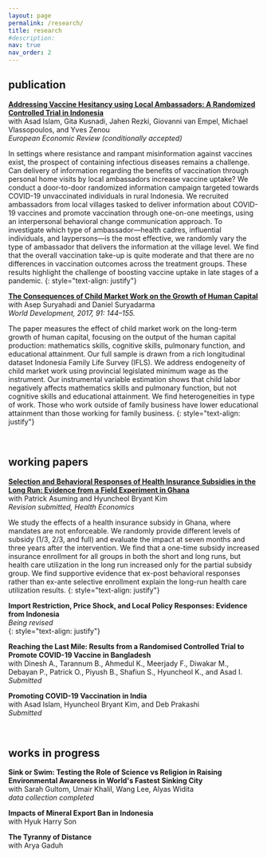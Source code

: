 ```yaml
---
layout: page
permalink: /research/
title: research
#description: 
nav: true
nav_order: 2
---
```


## publication

**[Addressing Vaccine Hesitancy using Local Ambassadors: A Randomized Controlled Trial in Indonesia](/docs/IZA_DP_Vax.pdf)** <br>
with Asad Islam, Gita Kusnadi, Jahen Rezki, Giovanni van Empel, Michael Vlassopoulos, and Yves Zenou <br>
*European Economic Review (conditionally accepted)* <br>

In settings where resistance and rampant misinformation against vaccines exist, the prospect of containing infectious diseases remains a challenge. Can delivery of information regarding the benefits of vaccination through personal home visits by local ambassadors increase vaccine uptake? We conduct a door-to-door randomized information campaign targeted towards COVID-19 unvaccinated individuals in rural Indonesia. We recruited ambassadors from local villages tasked to deliver information about COVID-19 vaccines and promote vaccination through one-on-one meetings, using an interpersonal behavioral change communication approach. To investigate which type of ambassador—health cadres, influential individuals, and laypersons—is the most effective, we randomly vary the type of ambassador that delivers the information at the village level. We find that the overall vaccination take-up is quite moderate and that there are no differences in vaccination outcomes across the treatment groups. These results highlight the challenge of boosting vaccine uptake in late stages of a pandemic.
 {: style="text-align: justify"}

**[The Consequences of Child Market Work on the Growth of Human Capital](https://www.sciencedirect.com/science/article/pii/S0305750X15308731?via%3Dihub)** <br> 
with Asep Suryahadi and Daniel Suryadarma <br>
*World Development, 2017, 91: 144–155.* <br>

 The paper measures the effect of child market work on the long-term growth of human capital, focusing on the output of the human capital production: mathematics skills, cognitive skills, pulmonary function, and educational attainment. Our full sample is drawn from a rich longitudinal dataset Indonesia Family Life Survey (IFLS). We address endogeneity of child market work using provincial legislated minimum wage as the instrument. Our instrumental variable estimation shows that child labor negatively affects mathematics skills and pulmonary function, but not cognitive skills and educational attainment. We find heterogeneities in type of work. Those who work outside of family business have lower educational attainment than those working for family business.
 {: style="text-align: justify"}

<br>

## working papers 

**[Selection and Behavioral Responses of Health Insurance Subsidies in the Long Run: Evidence from a Field Experiment in Ghana](/docs/AKS_Ghana_Aug23.pdf)** <br>
with Patrick Asuming and Hyuncheol Bryant Kim <br>
*Revision submitted, Health Economics* <br>

 We study the effects of a health insurance subsidy in Ghana, where mandates are not enforceable. We randomly provide different levels of subsidy (1/3, 2/3, and full) and evaluate the impact at seven months and three years after the intervention. We find that a one-time subsidy increased insurance enrollment for all groups in both the short and long runs, but health care utilization in the long run increased only for the partial subsidy group. We find supportive evidence that ex-post behavioral responses rather than ex-ante selective enrollment explain the long-run health care utilization results. 
 {: style="text-align: justify"}

**Import Restriction, Price Shock, and Local Policy Responses: Evidence from Indonesia** <br>
    *Being revised* <br>
 {: style="text-align: justify"}

**Reaching the Last Mile: Results from a Randomised Controlled Trial to Promote COVID-19 Vaccine in Bangladesh** <br>
with Dinesh A., Tarannum B., Ahmedul K., Meerjady F., Diwakar M., Debayan P., Patrick O., Piyush B., Shafiun S., Hyuncheol K., and Asad I. <br>
*Submitted* <br>

**Promoting COVID-19 Vaccination in India** <br>
with Asad Islam, Hyuncheol Bryant Kim, and Deb Prakashi <br>
*Submitted* <br>

<br>

## works in progress

**Sink or Swim: Testing the Role of Science vs Religion in Raising Environmental Awareness in World's Fastest Sinking City** <br>
with Sarah Gultom, Umair Khalil, Wang Lee, Alyas Widita <br>
*data collection completed* <br>

**Impacts of Mineral Export Ban in Indonesia** <br>
with Hyuk Harry Son <br>

**The Tyranny of Distance** <br>
with Arya Gaduh <br>
